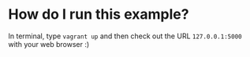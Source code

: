 # How do I run this example?

In terminal, type `vagrant up` and then check out the URL `127.0.0.1:5000` with your web browser :)